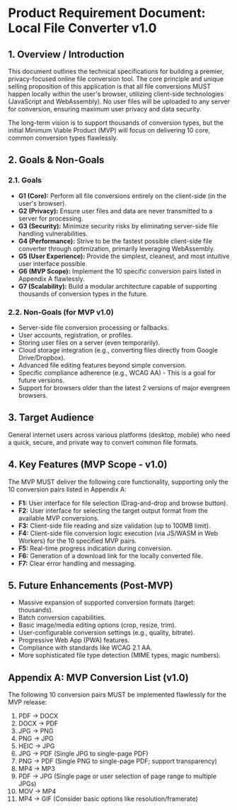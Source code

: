 # Product Requirement Document: Local File Converter v1.0

## 1. Overview / Introduction

This document outlines the technical specifications for building a premier, privacy-focused online file conversion tool. The core principle and unique selling proposition of this application is that all file conversions MUST happen locally within the user's browser, utilizing client-side technologies (JavaScript and WebAssembly). No user files will be uploaded to any server for conversion, ensuring maximum user privacy and data security.

The long-term vision is to support thousands of conversion types, but the initial Minimum Viable Product (MVP) will focus on delivering 10 core, common conversion types flawlessly.

## 2. Goals & Non-Goals

### 2.1. Goals

- **G1 (Core):** Perform all file conversions entirely on the client-side (in the user's browser).
- **G2 (Privacy):** Ensure user files and data are never transmitted to a server for processing.
- **G3 (Security):** Minimize security risks by eliminating server-side file handling vulnerabilities.
- **G4 (Performance):** Strive to be the fastest possible client-side file converter through optimization, primarily leveraging WebAssembly.
- **G5 (User Experience):** Provide the simplest, cleanest, and most intuitive user interface possible.
- **G6 (MVP Scope):** Implement the 10 specific conversion pairs listed in Appendix A flawlessly.
- **G7 (Scalability):** Build a modular architecture capable of supporting thousands of conversion types in the future.

### 2.2. Non-Goals (for MVP v1.0)

- Server-side file conversion processing or fallbacks.
- User accounts, registration, or profiles.
- Storing user files on a server (even temporarily).
- Cloud storage integration (e.g., converting files directly from Google Drive/Dropbox).
- Advanced file editing features beyond simple conversion.
- Specific compliance adherence (e.g., WCAG AA) - This is a goal for future versions.
- Support for browsers older than the latest 2 versions of major evergreen browsers.

## 3. Target Audience

General internet users across various platforms (desktop, mobile) who need a quick, secure, and private way to convert common file formats.

## 4. Key Features (MVP Scope - v1.0)

The MVP MUST deliver the following core functionality, supporting only the 10 conversion pairs listed in Appendix A:

- **F1:** User interface for file selection (Drag-and-drop and browse button).
- **F2:** User interface for selecting the target output format from the available MVP conversions.
- **F3:** Client-side file reading and size validation (up to 100MB limit).
- **F4:** Client-side file conversion logic execution (via JS/WASM in Web Workers) for the 10 specified MVP pairs.
- **F5:** Real-time progress indication during conversion.
- **F6:** Generation of a download link for the locally converted file.
- **F7:** Clear error handling and messaging.

## 5. Future Enhancements (Post-MVP)

- Massive expansion of supported conversion formats (target: thousands).
- Batch conversion capabilities.
- Basic image/media editing options (crop, resize, trim).
- User-configurable conversion settings (e.g., quality, bitrate).
- Progressive Web App (PWA) features.
- Compliance with standards like WCAG 2.1 AA.
- More sophisticated file type detection (MIME types, magic numbers).

## Appendix A: MVP Conversion List (v1.0)

The following 10 conversion pairs MUST be implemented flawlessly for the MVP release:

1.  PDF -> DOCX
2.  DOCX -> PDF
3.  JPG -> PNG
4.  PNG -> JPG
5.  HEIC -> JPG
6.  JPG -> PDF (Single JPG to single-page PDF)
7.  PNG -> PDF (Single PNG to single-page PDF; support transparency)
8.  MP4 -> MP3
9.  PDF -> JPG (Single page or user selection of page range to multiple JPGs)
10. MOV -> MP4
11. MP4 -> GIF (Consider basic options like resolution/framerate) 